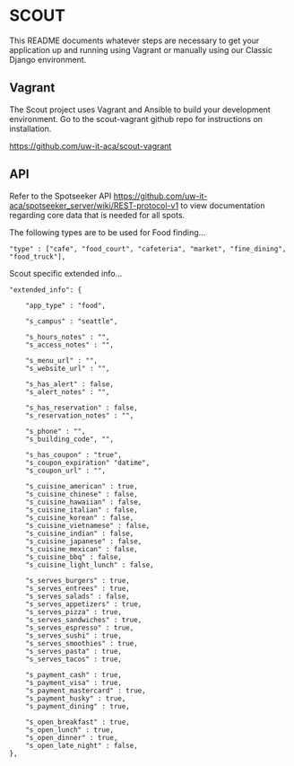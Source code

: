SCOUT
=====

This README documents whatever steps are necessary to get your application up and running using Vagrant or manually using our Classic Django environment.

## Vagrant ##

The Scout project uses Vagrant and Ansible to build your development environment. Go to the scout-vagrant github repo for instructions on installation.

https://github.com/uw-it-aca/scout-vagrant

    
## API ##

Refer to the Spotseeker API https://github.com/uw-it-aca/spotseeker_server/wiki/REST-protocol-v1 to view documentation regarding core data that is needed for all spots.


The following types are to be used for Food finding...

    "type" : ["cafe", "food_court", "cafeteria", "market", "fine_dining", "food_truck"],


Scout specific extended info...
    
	"extended_info": {
		
		"app_type" : "food",
		
		"s_campus" : "seattle",
		
		"s_hours_notes" : "",
		"s_access_notes" : "",
		
		"s_menu_url" : "",
		"s_website_url" : "",
		
		"s_has_alert" : false,
		"s_alert_notes" : "",
		
	    "s_has_reservation" : false,
		"s_reservation_notes" : "",
			
		"s_phone" : "",
		"s_building_code", "",
		
		"s_has_coupon" : "true",
		"s_coupon_expiration" "datime",
		"s_coupon_url" : "",
		
	    "s_cuisine_american" : true,
		"s_cuisine_chinese" : false,
		"s_cuisine_hawaiian" : false,
		"s_cuisine_italian" : false,
		"s_cuisine_korean" : false,
		"s_cuisine_vietnamese" : false,
		"s_cuisine_indian" : false,
		"s_cuisine_japanese" : false,
		"s_cuisine_mexican" : false,
		"s_cuisine_bbq" : false,
		"s_cuisine_light_lunch" : false,
		
		"s_serves_burgers" : true,
		"s_serves_entrees" : true,
		"s_serves_salads" : false,
		"s_serves_appetizers" : true,
		"s_serves_pizza" : true,
		"s_serves_sandwiches" : true,
		"s_serves_espresso" : true,
		"s_serves_sushi" : true,
		"s_serves_smoothies" : true,
		"s_serves_pasta" : true,
		"s_serves_tacos" : true,

		"s_payment_cash" : true,
		"s_payment_visa" : true,
		"s_payment_mastercard" : true,
		"s_payment_husky" : true,
		"s_payment_dining" : true,
		
		"s_open_breakfast" : true,
		"s_open_lunch" : true,
		"s_open_dinner" : true,
		"s_open_late_night" : false,
	},

